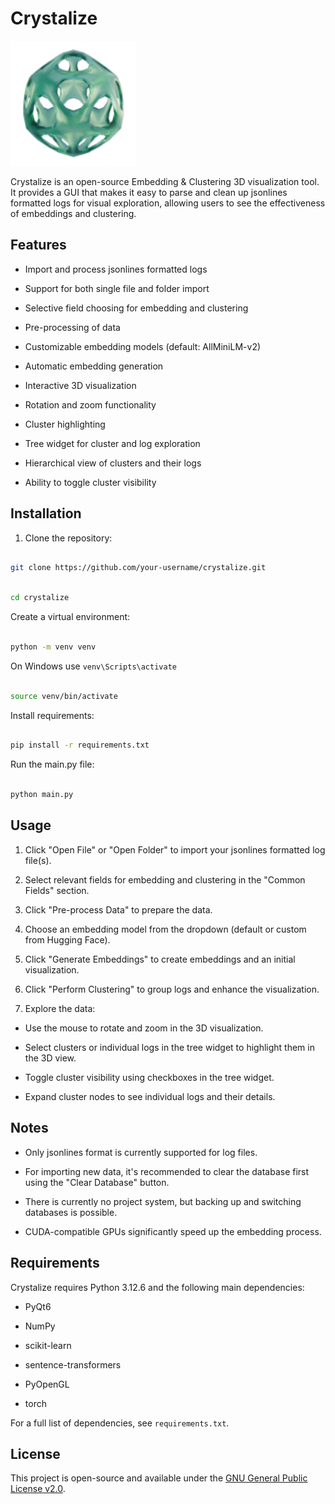 # Crystalize

<img src="Crystalize.png" alt="Crystalize Logo" width="200"/>

Crystalize is an open-source Embedding & Clustering 3D visualization tool. It provides a GUI that makes it easy to parse and clean up jsonlines formatted logs for visual exploration, allowing users to see the effectiveness of embeddings and clustering.

## Features


- Import and process jsonlines formatted logs

- Support for both single file and folder import

- Selective field choosing for embedding and clustering

- Pre-processing of data

- Customizable embedding models (default: AllMiniLM-v2)

- Automatic embedding generation

- Interactive 3D visualization

- Rotation and zoom functionality

- Cluster highlighting

- Tree widget for cluster and log exploration

- Hierarchical view of clusters and their logs

- Ability to toggle cluster visibility
  

## Installation


1. Clone the repository:

```bash

git clone https://github.com/your-username/crystalize.git

```

```bash

cd crystalize

```


Create a virtual environment:

```bash

python -m venv venv
```

On Windows use `venv\Scripts\activate`
```bash

source venv/bin/activate

```

Install requirements:

```bash

pip install -r requirements.txt

```


Run the main.py file:

```bash

python main.py

```

## Usage

1. Click "Open File" or "Open Folder" to import your jsonlines formatted log file(s).

2. Select relevant fields for embedding and clustering in the "Common Fields" section.

3. Click "Pre-process Data" to prepare the data.

4. Choose an embedding model from the dropdown (default or custom from Hugging Face).

5. Click "Generate Embeddings" to create embeddings and an initial visualization.

6. Click "Perform Clustering" to group logs and enhance the visualization.

7. Explore the data:

- Use the mouse to rotate and zoom in the 3D visualization.

- Select clusters or individual logs in the tree widget to highlight them in the 3D view.

- Toggle cluster visibility using checkboxes in the tree widget.

- Expand cluster nodes to see individual logs and their details.

## Notes

- Only jsonlines format is currently supported for log files.

- For importing new data, it's recommended to clear the database first using the "Clear Database" button.

- There is currently no project system, but backing up and switching databases is possible.

- CUDA-compatible GPUs significantly speed up the embedding process.

## Requirements

Crystalize requires Python 3.12.6 and the following main dependencies:

- PyQt6

- NumPy

- scikit-learn

- sentence-transformers

- PyOpenGL

- torch

For a full list of dependencies, see `requirements.txt`.

## License

This project is open-source and available under the [GNU General Public License v2.0](LICENSE).
